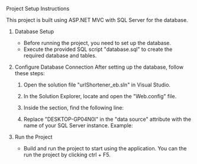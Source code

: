 Project Setup Instructions

This project is built using ASP.NET MVC with SQL Server for the database.

1. Database Setup
   - Before running the project, you need to set up the database.
   - Execute the provided SQL script "database.sql" to create the required database and tables.

2. Configure Database Connection
   After setting up the database, follow these steps:
   
   1. Open the solution file "urlShortener_eb.sln" in Visual Studio.
   2. In the Solution Explorer, locate and open the "Web.config" file.
   3. Inside the <connectionStrings> section, find the following line:
   
      <add name="us_eraEntities" connectionString="metadata=res://*/Models.urlShortenerModel.csdl|res://*/Models.urlShortenerModel.ssdl|res://*/Models.urlShortenerModel.msl;provider=System.Data.SqlClient;provider connection string=&quot;data source=DESKTOP-GP04N0I;initial catalog=us_erab;integrated security=True;MultipleActiveResultSets=True;App=EntityFramework&quot;" providerName="System.Data.EntityClient" />
   
   4. Replace "DESKTOP-GP04N0I" in the "data source" attribute with the name of your SQL Server instance.
      Example:
      <add name="us_eraEntities" connectionString="metadata=res://*/Models.urlShortenerModel.csdl|res://*/Models.urlShortenerModel.ssdl|res://*/Models.urlShortenerModel.msl;provider=System.Data.SqlClient;provider connection string=&quot;data source=YourServerNameHere;initial catalog=us_erab;integrated security=True;MultipleActiveResultSets=True;App=EntityFramework&quot;" providerName="System.Data.EntityClient" />

3. Run the Project
   - Build and run the project to start using the application. You can the run the project by clicking ctrl + F5.
